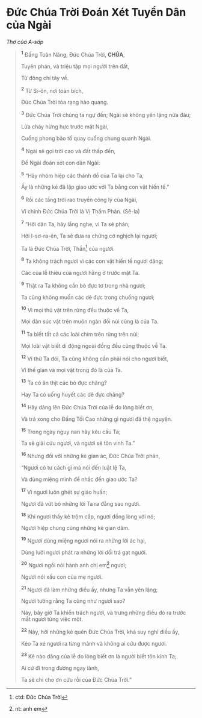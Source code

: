 # Đức Chúa Trời Đoán Xét Tuyển Dân của Ngài
*Thơ của A-sáp*

> <sup><b>1</b></sup> Đấng Toàn Năng, Đức Chúa Trời, **CHÚA**,
>
> Tuyên phán, và triệu tập mọi người trên đất,
>
> Từ đông chí tây về.
>
> <sup><b>2</b></sup> Từ Si-ôn, nơi toàn bích,
>
> Đức Chúa Trời tỏa rạng hào quang.
>
> <sup><b>3</b></sup> Đức Chúa Trời chúng ta ngự đến; Ngài sẽ không yên lặng nữa đâu;
>
> Lửa cháy hừng hực trước mặt Ngài,
>
> Cuồng phong bão tố quay cuồng chung quanh Ngài.
>
> <sup><b>4</b></sup> Ngài sẽ gọi trời cao và đất thấp đến,
>
> Để Ngài đoán xét con dân Ngài:
>
> <sup><b>5</b></sup> “Hãy nhóm hiệp các thánh đồ của Ta lại cho Ta,
>
> Ấy là những kẻ đã lập giao ước với Ta bằng con vật hiến tế.”
>
> <sup><b>6</b></sup> Rồi các tầng trời rao truyền công lý của Ngài,
>
> Vì chính Đức Chúa Trời là Vị Thẩm Phán. (Sê-la)
>
> <sup><b>7</b></sup> “Hỡi dân Ta, hãy lắng nghe, vì Ta sẽ phán;
>
> Hỡi I-sơ-ra-ên, Ta sẽ đưa ra chứng cớ nghịch lại ngươi;
>
> Ta là Đức Chúa Trời, Thần[^1-5e5153b7-0654-485e-859e-b58e3739f33e] của ngươi.
>
> <sup><b>8</b></sup> Ta không trách ngươi vì các con vật hiến tế ngươi dâng;
>
> Các của lễ thiêu của ngươi hằng ở trước mặt Ta.
>
> <sup><b>9</b></sup> Thật ra Ta không cần bò đực tơ trong nhà ngươi;
>
> Ta cũng không muốn các dê đực trong chuồng ngươi;
>
> <sup><b>10</b></sup> Vì mọi thú vật trên rừng đều thuộc về Ta,
>
> Mọi đàn súc vật trên muôn ngàn đồi núi cũng là của Ta.
>
> <sup><b>11</b></sup> Ta biết tất cả các loài chim trên rừng trên núi;
>
> Mọi loài vật biết di động ngoài đồng đều cũng thuộc về Ta.
>
> <sup><b>12</b></sup> Ví thử Ta đói, Ta cũng không cần phải nói cho ngươi biết,
>
> Vì thế gian và mọi vật trong đó là của Ta.
>
> <sup><b>13</b></sup> Ta có ăn thịt các bò đực chăng?
>
> Hay Ta có uống huyết các dê đực chăng?
>
> <sup><b>14</b></sup> Hãy dâng lên Đức Chúa Trời của lễ do lòng biết ơn,
>
> Và trả xong cho Đấng Tối Cao những gì ngươi đã thệ nguyện.
>
> <sup><b>15</b></sup> Trong ngày nguy nan hãy kêu cầu Ta;
>
> Ta sẽ giải cứu ngươi, và ngươi sẽ tôn vinh Ta.”
>
> <sup><b>16</b></sup> Nhưng đối với những kẻ gian ác, Đức Chúa Trời phán,
>
> “Ngươi có tư cách gì mà nói đến luật lệ Ta,
>
> Và dùng miệng mình để nhắc đến giao ước Ta?
>
> <sup><b>17</b></sup> Vì ngươi luôn ghét sự giáo huấn;
>
> Ngươi đã vứt bỏ những lời Ta ra đằng sau ngươi.
>
> <sup><b>18</b></sup> Khi ngươi thấy kẻ trộm cắp, ngươi đồng lòng với nó;
>
> Ngươi hiệp chung cùng những kẻ gian dâm.
>
> <sup><b>19</b></sup> Ngươi dùng miệng ngươi nói ra những lời ác hại,
>
> Dùng lưỡi ngươi phát ra những lời dối trá gạt người.
>
> <sup><b>20</b></sup> Ngươi ngồi nói hành anh chị em[^2-5e5153b7-0654-485e-859e-b58e3739f33e] ngươi;
>
> Ngươi nói xấu con của mẹ ngươi.
>
> <sup><b>21</b></sup> Ngươi đã làm những điều ấy, nhưng Ta vẫn yên lặng;
>
> Ngươi tưởng rằng Ta cũng như ngươi sao?
>
> Này, bây giờ Ta khiển trách ngươi, và trưng những điều đó ra trước mắt ngươi từng việc một.
>
> <sup><b>22</b></sup> Này, hỡi những kẻ quên Đức Chúa Trời, khá suy nghĩ điều ấy,
>
> Kẻo Ta xé ngươi ra từng mảnh và không ai cứu được ngươi.
>
> <sup><b>23</b></sup> Kẻ nào dâng của lễ do lòng biết ơn là người biết tôn kính Ta;
>
> Ai cứ đi trong đường ngay lành,
>
> Ta sẽ chỉ cho ơn cứu rỗi của Đức Chúa Trời.”

[^1-5e5153b7-0654-485e-859e-b58e3739f33e]: ctd: Đức Chúa Trời
[^2-5e5153b7-0654-485e-859e-b58e3739f33e]: nt: anh em